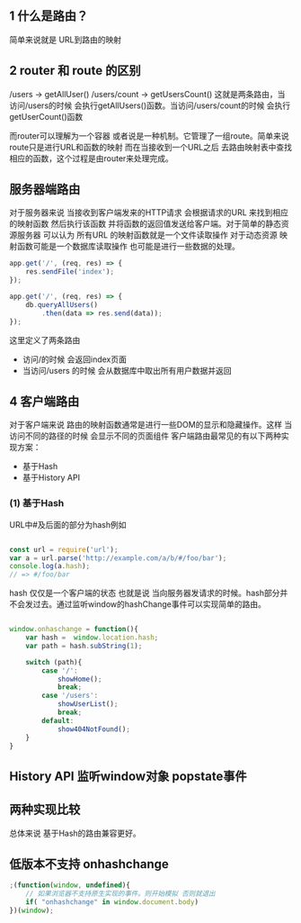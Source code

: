 

##  1 什么是路由？
简单来说就是 URL到路由的映射

##   2 router 和 route 的区别
   /users                ->     getAllUser()
   /users/count          ->     getUsersCount()
   这就是两条路由，当访问/users的时候 会执行getAllUsers()函数。当访问/users/count的时候 会执行getUserCount()函数

   而router可以理解为一个容器 或者说是一种机制。它管理了一组route。简单来说 route只是进行URL和函数的映射 而在当接收到一个URL之后 去路由映射表中查找相应的函数，这个过程是由router来处理完成。

## 服务器端路由

对于服务器来说 当接收到客户端发来的HTTP请求 会根据请求的URL 来找到相应的映射函数 然后执行该函数 并将函数的返回值发送给客户端。对于简单的静态资源服务器 可以认为 所有URL 的映射函数就是一个文件读取操作 对于动态资源 映射函数可能是一个数据库读取操作 也可能是进行一些数据的处理。

```JavaScript     
app.get('/', (req, res) => {
    res.sendFile('index');
});

app.get('/', (req, res) => {
    db.queryAllUsers()
        .then(data => res.send(data));
});

```



这里定义了两条路由
* 访问/的时候 会返回index页面
* 当访问/users 的时候 会从数据库中取出所有用户数据并返回

## 4 客户端路由
对于客户端来说 路由的映射函数通常是进行一些DOM的显示和隐藏操作。这样 当访问不同的路径的时候 会显示不同的页面组件 客户端路由最常见的有以下两种实现方案：
* 基于Hash
* 基于History API

### (1) 基于Hash

URL中#及后面的部分为hash例如
```JavaScript

const url = require('url');
var a = url.parse('http://example.com/a/b/#/foo/bar');
console.log(a.hash);
// => #/foo/bar

```
hash 仅仅是一个客户端的状态 也就是说 当向服务器发请求的时候。hash部分并不会发过去。通过监听window的hashChange事件可以实现简单的路由。
```JavaScript

window.onhaschange = function(){
    var hash =  window.location.hash;
    var path = hash.subString(1);

    switch (path){
        case '/':
            showHome();
            break;
        case '/users':
            showUserList();
            break;
        default:
            show404NotFound();
    }
}

```

## History API 监听window对象 popstate事件

## 两种实现比较

总体来说 基于Hash的路由兼容更好。


## 低版本不支持 onhashchange

```JavaScript
;(function(window, undefined){
    // 如果浏览器不支持原生实现的事件。则开始模拟 否则就退出
    if( "onhashchange" in window.document.body)
})(window);

```
